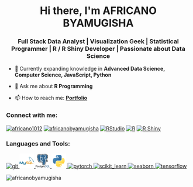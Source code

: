 <h1 align="center">Hi there, I'm AFRICANO BYAMUGISHA</h1>
<h3 align="center">Full Stack Data Analyst | Visualization Geek | Statistical Programmer | R / R Shiny Developer | Passionate about Data Science</h3>

- 🌱 Currently expanding knowledge in **Advanced Data Science, Computer Science, JavaScript, Python**

- 💬 Ask me about **R Programming**

- 📫 How to reach me: **[Portfolio](https://africanobyamugisha.github.io/)**

<h3 align="left">Connect with me:</h3>
<p align="left">
  <a href="https://twitter.com/africano1012" target="blank"><img align="center" src="https://raw.githubusercontent.com/rahuldkjain/github-profile-readme-generator/master/src/images/icons/Social/twitter.svg" alt="africano1012" height="30" width="40" /></a>
  <a href="https://linkedin.com/in/africanobyamugisha" target="blank"><img align="center" src="https://raw.githubusercontent.com/rahuldkjain/github-profile-readme-generator/master/src/images/icons/Social/linked-in-alt.svg" alt="africanobyamugisha" height="30" width="40" /></a>
  <a href="https://rstudio.com/" target="blank"><img align="center" src="PATH_TO_RSTUDIO_ICON" alt="RStudio" height="30" width="30" /></a>
  <a href="https://www.r-project.org/" target="blank"><img align="center" src="PATH_TO_R_ICON" alt="R" height="30" width="30" /></a>
  <a href="https://www.rstudio.com/products/rstudio/" target="blank"><img align="center" src="PATH_TO_RSHINY_ICON" alt="R Shiny" height="30" width="30" /></a>
</p>

<h3 align="left">Languages and Tools:</h3>
<p align="left"> 
  <a href="https://git-scm.com/" target="_blank" rel="noreferrer"> <img src="https://www.vectorlogo.zone/logos/git-scm/git-scm-icon.svg" alt="git" width="40" height="40"/> </a>
  <a href="https://www.mysql.com/" target="_blank" rel="noreferrer"> <img src="https://raw.githubusercontent.com/devicons/devicon/master/icons/mysql/mysql-original-wordmark.svg" alt="mysql" width="40" height="40"/> </a>
  <a href="https://www.postgresql.org" target="_blank" rel="noreferrer"> <img src="https://raw.githubusercontent.com/devicons/devicon/master/icons/postgresql/postgresql-original-wordmark.svg" alt="postgresql" width="40" height="40"/> </a>
  <a href="https://www.python.org" target="_blank" rel="noreferrer"> <img src="https://raw.githubusercontent.com/devicons/devicon/master/icons/python/python-original.svg" alt="python" width="40" height="40"/> </a>
  <a href="https://pytorch.org/" target="_blank" rel="noreferrer"> <img src="https://www.vectorlogo.zone/logos/pytorch/pytorch-icon.svg" alt="pytorch" width="40" height="40"/> </a>
  <a href="https://scikit-learn.org/" target="_blank" rel="noreferrer"> <img src="https://upload.wikimedia.org/wikipedia/commons/0/05/Scikit_learn_logo_small.svg" alt="scikit_learn" width="40" height="40"/> </a>
  <a href="https://seaborn.pydata.org/" target="_blank" rel="noreferrer"> <img src="https://seaborn.pydata.org/_images/logo-mark-lightbg.svg" alt="seaborn" width="40" height="40"/> </a>
  <a href="https://www.tensorflow.org" target="_blank" rel="noreferrer"> <img src="https://www.vectorlogo.zone/logos/tensorflow/tensorflow-icon.svg" alt="tensorflow" width="40" height="40"/> </a>
</p>

<p><img align="center" src="https://github-readme-stats.vercel.app/api/top-langs?username=africanobyamugisha&show_icons=true&locale=en&layout=compact" alt="africanobyamugisha" /></p>
